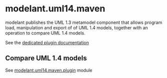 modelant.uml14.maven
========================

modelant publishes the UML 1.3 metamodel component that allows program load, manipulation and export of of UML 1.4 models, together with an operation to compare UML 1.4 models.

See the [dedicated plugin documentation](./modelant.uml14.maven.plugin/index.html) 

Compare UML 1.4 models
----------------------

See [modelant.uml14.maven.plugin](modelant.uml14.maven.plugin/index.html) module
